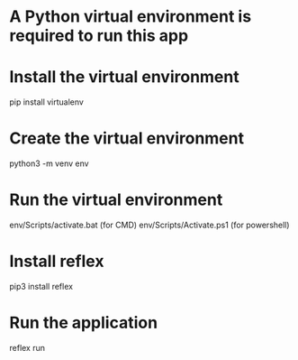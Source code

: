 # A Python virtual environment is required to run this app

# Install the virtual environment
pip install virtualenv

# Create the virtual environment
python3 -m venv env

# Run the virtual environment
env/Scripts/activate.bat (for CMD)
env/Scripts/Activate.ps1 (for powershell)

# Install reflex
pip3 install reflex

# Run the application
reflex run
